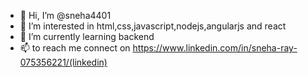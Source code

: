 - 👋 Hi, I’m @sneha4401
- 👀 I’m interested in html,css,javascript,nodejs,angularjs and react
- 🌱 I’m currently learning backend
- 📫 to reach me connect on https://www.linkedin.com/in/sneha-ray-075356221/(linkedin)

<!---
sneha4401/sneha4401 is a ✨ special ✨ repository because its `README.md` (this file) appears on your GitHub profile.
You can click the Preview link to take a look at your changes.
--->
